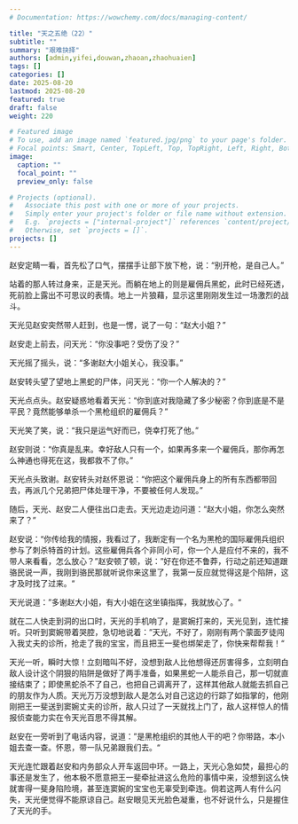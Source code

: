 ```yaml
---
# Documentation: https://wowchemy.com/docs/managing-content/

title: "天之五绝（22）"
subtitle: ""
summary: "艰难抉择"
authors: [admin,yifei,douwan,zhaoan,zhaohuaien]
tags: []
categories: []
date: 2025-08-20
lastmod: 2025-08-20
featured: true
draft: false
weight: 220

# Featured image
# To use, add an image named `featured.jpg/png` to your page's folder.
# Focal points: Smart, Center, TopLeft, Top, TopRight, Left, Right, BottomLeft, Bottom, BottomRight.
image:
  caption: ""
  focal_point: ""
  preview_only: false

# Projects (optional).
#   Associate this post with one or more of your projects.
#   Simply enter your project's folder or file name without extension.
#   E.g. `projects = ["internal-project"]` references `content/project/deep-learning/index.md`.
#   Otherwise, set `projects = []`.
projects: []
---
```


赵安定睛一看，首先松了口气，摆摆手让部下放下枪，说：“别开枪，是自己人。”

站着的那人转过身来，正是天光。而躺在地上的则是雇佣兵黑蛇，此时已经死透，死前脸上露出不可思议的表情。地上一片狼藉，显示这里刚刚发生过一场激烈的战斗。

天光见赵安突然带人赶到，也是一愣，说了一句：“赵大小姐？”

赵安走上前去，问天光：“你没事吧？受伤了没？”

天光摇了摇头，说：“多谢赵大小姐关心，我没事。”

赵安转头望了望地上黑蛇的尸体，问天光：“你一个人解决的？”

天光点点头。赵安疑惑地看着天光：“你到底对我隐藏了多少秘密？你到底是不是平民？竟然能够单杀一个黑枪组织的雇佣兵？”

天光笑了笑，说：“我只是运气好而已，侥幸打死了他。”

赵安则说：“你真是乱来。幸好敌人只有一个，如果再多来一个雇佣兵，那你再怎么神通也得死在这，我都救不了你。”

天光点头致谢。赵安转头对赵怀恩说：“你把这个雇佣兵身上的所有东西都带回去，再派几个兄弟把尸体处理干净，不要被任何人发现。”

随后，天光、赵安二人便往出口走去。天光边走边问道：“赵大小姐，你怎么突然来了？”

赵安说：“你传给我的情报，我看过了，我断定有一个名为黑枪的国际雇佣兵组织参与了刺杀特首的计划。这些雇佣兵各个非同小可，你一个人是应付不来的，我不带人来看看，怎么放心？”赵安顿了顿，说：”好在你还不鲁莽，行动之前还知道跟骆民说一声，我刚到骆民那就听说你来这里了，我第一反应就觉得这是个陷阱，这才及时找了过来。“

天光说道：”多谢赵大小姐，有大小姐在这坐镇指挥，我就放心了。“

就在二人快走到洞的出口时，天光的手机响了，是窦婉打来的，天光见到，连忙接听。只听到窦婉带着哭腔，急切地说着：”天光，不好了，刚刚有两个蒙面歹徒闯入我丈夫的诊所，抢走了我的宝宝，而且把王一斐也绑架走了，你快来帮帮我！“

天光一听，瞬时大惊！立刻暗叫不好，没想到敌人比他想得还厉害得多，立刻明白敌人设计这个阴狠的陷阱是做好了两手准备，如果黑蛇一人能杀自己，那一切就直接结束了；即使黑蛇杀不了自己，也把自己调离开了，这样其他敌人就能去抓自己的朋友作为人质。天光万万没想到敌人是怎么对自己这边的行踪了如指掌的，他刚刚把王一斐送到窦婉丈夫的诊所，敌人只过了一天就找上门了，敌人这样惊人的情报侦查能力实在令天光百思不得其解。

赵安在一旁听到了电话内容，说道：”是黑枪组织的其他人干的吧？你带路，本小姐去查一查。怀恩，带一队兄弟跟我们去。“

天光连忙跟着赵安和内务部众人开车返回中环。一路上，天光心急如焚，最担心的事还是发生了，他本极不愿意把王一斐牵扯进这么危险的事情中来，没想到这么快就害得一斐身陷险境，甚至连窦婉的宝宝也无辜受到牵连。倘若这两人有什么闪失，天光便觉得不能原谅自己。赵安眼见天光脸色凝重，也不好说什么，只是握住了天光的手。